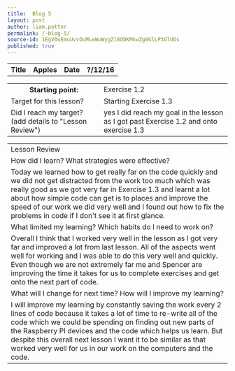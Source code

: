 ```yaml
---
title:  Blog 5 
layout: post
author: liam.potter
permalink: /-blog-5/
source-id: 1EgV0uEmuUvvOuMLeWuWygZl0ODKMkwZg0GlLP3GlUDs
published: true
---
```

<table>
  <tr>
    <th>Title</th>
    <th>Apples</th>
    <th>Date</th>
    <th>?/12/16</th>
  </tr>
</table>


<table>
  <tr>
    <th>Starting point:</th>
    <td>Exercise 1.2 </td>
  </tr>
  <tr>
    <td>Target for this lesson?</td>
    <td>Starting Exercise 1.3</td>
  </tr>
  <tr>
    <td>Did I reach my target? 
(add details to "Lesson Review")</td>
    <td>yes I did reach my goal in the lesson as I got past Exercise 1.2 and onto exercise 1.3 </td>
  </tr>
</table>


<table>
  <tr>
    <td>Lesson Review</td>
  </tr>
  <tr>
    <td>How did I learn? What strategies were effective? </td>
  </tr>
  <tr>
    <td>Today we learned how to get really far on the code quickly and we did not get distracted from the work too much which was really good as we got very far in Exercise 1.3 and learnt a lot about how simple code can get is to places and improve the speed of our work we did very well and I found out how to fix the problems in code if I don't see it at first glance.</td>
  </tr>
  <tr>
    <td>What limited my learning? Which habits do I need to work on? </td>
  </tr>
  <tr>
    <td>Overall I think that I worked very well in the lesson as I got very far and improved a lot from last lesson. All of the aspects went well for working and I was able to do this very well and quickly. Even though we are not extremely far me and Spencer are improving the time it takes for us to complete exercises and get onto the next part of code.</td>
  </tr>
  <tr>
    <td>What will I change for next time? How will I improve my learning?</td>
  </tr>
  <tr>
    <td>I will improve my learning by constantly saving the work every 2 lines of code because it takes a lot of time to re-write all of the code which we could be spending on finding out new parts of the Raspberry PI devices and the code which helps us learn. But despite this overall next lesson I want it to be similar as that worked very well for us in our work on the computers and the code.</td>
  </tr>
</table>


